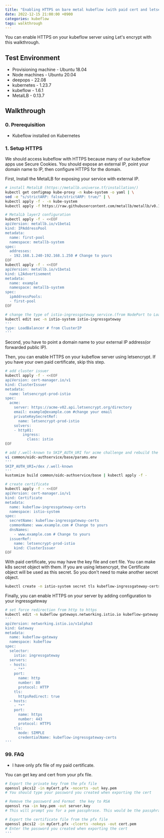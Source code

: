 ```yaml
---
title: "Enabling HTTPS on bare metal kubeflow (with paid cert and letsencrypt)"
date: 2022-12-15 21:00:00 +0900
categories: kubeflow
tags: walkthrough
---
```

You can enable HTTPS on your kubeflow server using Let's encrypt with this walkthrough.

## Test Environment

* Provisioning machine - Ubuntu 18.04
* Node machines - Ubuntu 20.04
* deepops - 22.08
* kubernetes - 1.23.7
* kubeflow - 1.6.1
* MetalLB - 0.13.7

## Walkthrough

### 0. Prerequisition
* Kubeflow installed on Kubernetes

### 1. Setup HTTPS
We should access kubeflow with HTTPS because many of our kubeflow apps use Secure Cookies. You should expose an external IP, point your domain name to IP, then configure HTTPS for the domain.

First, Install the MetalLB for exposing your service with external IP.
```bash
# install MetalLB (https://metallb.universe.tf/installation/)
kubectl get configmap kube-proxy -n kube-system -o yaml | \
sed -e "s/strictARP: false/strictARP: true/" | \
kubectl apply -f - -n kube-system
kubectl apply -f https://raw.githubusercontent.com/metallb/metallb/v0.13.7/config/manifests/metallb-native.yaml

# MetalLb layer2 configuration
kubectl apply -f - <<EOF
apiVersion: metallb.io/v1beta1
kind: IPAddressPool
metadata:
  name: first-pool
  namespace: metallb-system
spec:
  addresses:
  - 192.168.1.240-192.168.1.250 # Change to yours
EOF
kubectl apply -f - <<EOF
apiVersion: metallb.io/v1beta1
kind: L2Advertisement
metadata:
  name: example
  namespace: metallb-system
spec:
  ipAddressPools:
  - first-pool
EOF

# change the type of istio-ingressgateway service.(from NodePort to LoadBalancer)
kubectl edit svc -n istio-system istio-ingressgateway
'''
type: LoadBalancer # from ClusterIP
'''
```
Second, you have to point a domain name to your external IP address(or forwarded public IP). 

Then, you can enable HTTPS on your kubeflow server using letsencrypt. If you have your own paid certificate, skip this step.
```bash
# add cluster issuer
kubectl apply -f - <<EOF
apiVersion: cert-manager.io/v1
kind: ClusterIssuer
metadata:
  name: letsencrypt-prod-istio
spec:
  acme:
    server: https://acme-v02.api.letsencrypt.org/directory
    email: example@example.com #change your email
    privateKeySecretRef:
      name: letsencrypt-prod-istio
    solvers:
    - http01:
        ingress:
          class: istio
EOF

# add /.well-known to SKIP_AUTH_URI for acme challenge and rebuild the auth service
vi common/oidc-authservice/base/params.env
'''
SKIP_AUTH_URI=/dex /.well-known
'''
kustomize build common/oidc-authservice/base | kubectl apply -f -

# create certificate
kubectl apply -f - <<EOF
apiVersion: cert-manager.io/v1
kind: Certificate
metadata:
  name: kubeflow-ingressgateway-certs
  namespace: istio-system
spec:
  secretName: kubeflow-ingressgateway-certs
  commonName: www.example.com # Change to yours
  dnsNames:
    - www.example.com # Change to yours
  issuerRef:
    name: letsencrypt-prod-istio
    kind: ClusterIssuer
EOF
```

With paid certificate, you may have the key file and cert file. You can make k8s secret object with them.
If you are using letsencrypt, the Certificate object will be used as this secret. So you don't need to make another secret object.
```bash
kubectl create -n istio-system secret tls kubeflow-ingressgateway-certs --key=server.key --cert=cert.pem
```

Finally, you can enable HTTPS on your server by adding configuration to your ingressgateway
```bash
# set force redirection from http to https
kubectl edit -n kubeflow gateways.networking.istio.io kubeflow-gateway
'''
apiVersion: networking.istio.io/v1alpha3
kind: Gateway
metadata:
  name: kubeflow-gateway
  namespace: kubeflow
spec:
  selector:
    istio: ingressgateway
  servers:
  - hosts:
    - "*"
    port:
      name: http
      number: 80
      protocol: HTTP
    tls:
      httpsRedirect: true
  - hosts:
    - "*"
    port:
      name: https
      number: 443
      protocol: HTTPS
    tls:
      mode: SIMPLE
      credentialName: kubeflow-ingressgateway-certs
'''
```

### 99. FAQ

* I have only pfx file of my paid certificate.

You can get key and cert from your pfx file.
```bash
# Export the private key from the pfx file
openssl pkcs12 -in myCert.pfx -nocerts -out key.pem
# You should type your password you created when exporting the cert

# Remove the password and Format  the key to RSA
openssl rsa -in key.pem -out server.key
# This will prompt you for a pem passphrase. This would be the passphrase you used above.

# Export the certificate file from the pfx file
openssl pkcs12 -in myCert.pfx -clcerts -nokeys -out cert.pem
# Enter the password you created when exporting the cert
'''
```